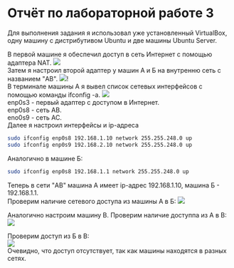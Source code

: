 # Отчёт по лабораторной работe 3

Для выполнения задания я использовал уже установленный VirtualBox, одну машину с дистрибутивом Ubuntu и две машины Ubuntu Server.

В первой машине я обеспечил доступ в сеть Интернет с помощью адаптера NAT. 
![](https://i.ibb.co/PrT2yRs/ping-google.png)  
Затем я настроил второй адаптер у машин А и Б на внутренню сеть с названием "AB".
![](https://i.ibb.co/CB4MYWf/adapter.jpg)!  
В терминале машины А я вывел список сетевых интерфейсов с помощью команды ifconfig -a.
![](https://i.ibb.co/zJw3PLg/ifconfig-A.png)  
enp0s3 - первый адаптер с доступом в Интернет.  
enp0s8 - сеть AB.  
eno0s9 - сеть AC.  
Далее я настроил интерфейсы и ip-адреса  
```bash
sudo ifconfig enp0s8 192.168.1.10 network 255.255.248.0 up
sudo ifconfig enp0s9 192.168.2.10 network 255.255.248.0 up
```
Аналогично в машине Б:
```bash
sudo ifconfig enp0s8 192.168.1.1 network 255.255.248.0 up
```
Теперь в сети "AB" машина А имеет ip-адрес 192.168.1.10, машина Б - 192.168.1.1.  
Проверим наличие сетевого доступа из машины А в Б:
![](https://i.ibb.co/W6Rzt8K/ping-A-B.png)  

Аналогично настроим машину В. Проверим наличие доступпа из А в В:
![](https://i.ibb.co/yBDfD38/ping-A-C.png)  

Проверим доступ из Б в В:  
![](https://i.ibb.co/72R7NLt/no-access.jpg)  
Очевидно, что доступ отсутствует, так как машины находятся в разных сетях.
